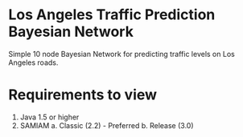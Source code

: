 # Los Angeles Traffic Prediction Bayesian Network
Simple 10 node Bayesian Network for predicting traffic levels on Los Angeles roads.

# Requirements to view
1. Java 1.5 or higher
2. SAMIAM
  a. Classic (2.2) - Preferred
  b. Release (3.0)
